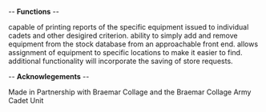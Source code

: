 
-- **Functions** --

capable of printing reports of the specific equipment issued to individual cadets and other desigired criterion.
ability to simply add and remove equipment from the stock database from an approachable front end. 
allows assignment of equipment to specific locations to make it easier to find. 
additional functionality will incorporate the saving of store requests.

-- **Acknowlegements** --

Made in Partnership with Braemar Collage and the Braemar Collage Army Cadet Unit
